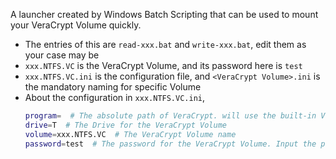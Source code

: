 A launcher created by Windows Batch Scripting that can be used to mount your VeraCrypt Volume quickly.

- The entries of this are `read-xxx.bat` and `write-xxx.bat`, edit them as your case may be
- `xxx.NTFS.VC` is the VeraCrypt Volume, and its password here is `test`
- `xxx.NTFS.VC.ini` is the configuration file, and `<VeraCrypt Volume>.ini` is the mandatory naming for specific Volume
- About the configuration in `xxx.NTFS.VC.ini`,
  ```bash
  program=  # The absolute path of VeraCrypt. will use the built-in VeraCrypt program if omitted
  drive=T  # The Drive for the VeraCrypt Volume
  volume=xxx.NTFS.VC  # The VeraCrypt Volume name
  password=test  # The password for the VeraCrypt Volume. Input the password manually if omitted
  ```
